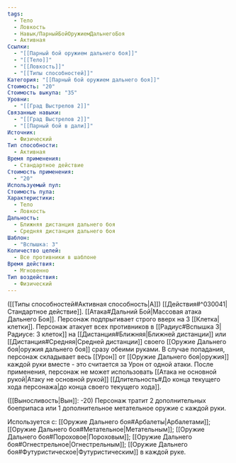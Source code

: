 ```yaml
---
tags:
  - Тело
  - Ловкость
  - Навык/ПарныйБойОружиемДальнегоБоя
  - Активная
Ссылки:
  - "[[Парный бой оружием дальнего боя]]"
  - "[[Тело]]"
  - "[[Ловкость]]"
  - "[[Типы способностей]]"
Категория: "[[Парный бой оружием дальнего боя]]"
Стоимость: "20"
Стоимость выкупа: "35"
Уровни:
  - "[[Град Выстрелов 2]]"
Связанные навыки:
  - "[[Град Выстрелов 2]]"
  - "[[Парный бой в дали]]"
Источник:
  - Физический
Тип способности:
  - Активная
Время применения:
  - Стандартное действие
Стоимость применения:
  - "20"
Используемый пул: 
Стоимость пула: 
Характеристики:
  - Тело
  - Ловкость
Дальность:
  - Ближняя дистанция дальнего боя
  - Средняя дистанция дальнего боя
Шаблон:
  - "Вспышка: 3"
Количество целей:
  - Все противники в шаблоне
Время действия:
  - Мгновенно
Тип воздействия:
  - Физический
---
```

([[Типы способностей#Активная способность|А]]) [[Действия#^030041|Стандартное действие]]. [[Атака#Дальний Бой|Массовая атака Дальнего Боя]]. Персонаж подпрыгивает строго вверх на 3 [[Клетка|клетки]]. Персонаж атакует всех противников в [[Радиус#Вспышка 3|Радиусе: 3 клеток]] на [[Дистанция#Ближняя|Ближней дистанции]] или [[Дистанция#Средняя|Средней дистанции]] своего [[Оружие Дальнего боя|оружия дальнего боя]] сразу обеими руками. В случае попадания, персонаж складывает весь [[Урон]] от [[Оружие Дальнего боя|оружия]] каждой руки вместе - это считается за Урон от одной атаки. После применения, персонаж не может использовать [[Атака не основной рукой|Атаку не основной рукой]] [[Длительность#До конца текущего хода персонажа|до конца своего текущего хода]].  

([[Выносливость|Вын]]: -20) Персонаж тратит 2 дополнительных боеприпаса или 1 дополнительное метательное оружие с каждой руки. 

Используется с: [[Оружие Дальнего боя#Арбалеты|Арбалетами]]; [[Оружие Дальнего боя#Метательное|Метательным]]; [[Оружие Дальнего боя#Пороховое|Пороховым]]; [[Оружие Дальнего боя#Огнестрельное|Огнестрельным]]; [[Оружие Дальнего боя#Футуристическое|Футуристическим]] в каждой руке.